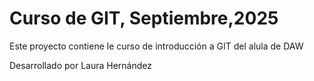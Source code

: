 # Curso de GIT, Septiembre,2025

Este proyecto contiene le curso de introducción a GIT del alula de DAW

Desarrollado por Laura Hernández




